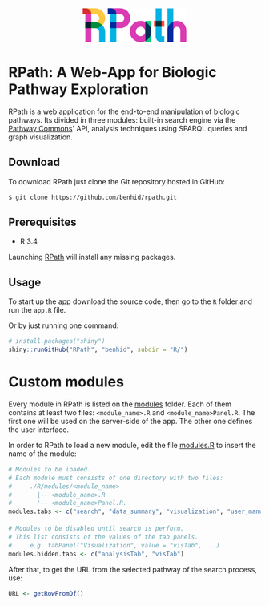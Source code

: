 <p align="center">
  <img src=resources/logo_small.png alt="RPath">
</p>

# RPath: A Web-App for Biologic Pathway Exploration

RPath is a web application for the end-to-end manipulation of biologic pathways. Its divided in three modules: built-in search engine via the [Pathway Commons](http://www.pathwaycommons.org/)' API, analysis techniques using SPARQL queries and graph visualization.

## Download

To download RPath just clone the Git repository hosted in GitHub:

```sh
$ git clone https://github.com/benhid/rpath.git
```

## Prerequisites

* R 3.4

Launching [RPath](R/app.R) will install any missing packages.

## Usage

To start up the app download the source code, then go to the `R` folder and run the `app.R` file.

Or by just running one command:

```R
# install.packages("shiny")
shiny::runGitHub("RPath", "benhid", subdir = "R/")
```

# Custom modules

Every module in RPath is listed on the [modules](R/modules) folder. Each of them contains at least two files: `<module_name>.R` and `<module_name>Panel.R`. The first one will be used on the server-side of the app. The other one defines the user interface.

In order to RPath to load a new module, edit the file [modules.R](R/modules/modules.R) to insert the name of the module:

```R
# Modules to be loaded.
# Each module must consists of one directory with two files: 
#     ./R/modules/<module_name>
#       |-- <module_name>.R
#       '-- <module_name>Panel.R.
modules.tabs <- c("search", "data_summary", "visualization", "user_manual")

# Modules to be disabled until search is perform.
# This list consists of the values of the tab panels.
#     e.g. tabPanel("Visualization", value = "visTab", ...)
modules.hidden.tabs <- c("analysisTab", "visTab")
```

After that, to get the URL from the selected pathway of the search process, use:

```R
URL <- getRowFromDf()
```